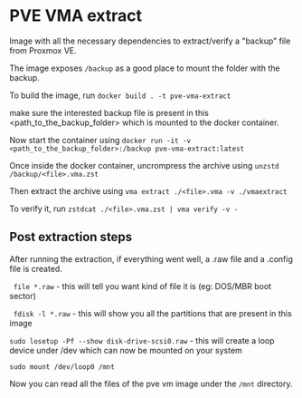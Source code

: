 # PVE VMA extract

Image with all the necessary dependencies to extract/verify a "backup" file from Proxmox VE.

The image exposes `/backup` as a good place to mount the folder with the backup.

To build the image, run `docker build . -t pve-vma-extract`

make sure the interested backup file is present in this <path_to_the_backup_folder> which is mounted to the docker container.

Now start the container using `docker run -it -v <path_to_the_backup_folder>:/backup pve-vma-extract:latest`

Once inside the docker container, uncrompress the archive using `unzstd /backup/<file>.vma.zst`

Then extract the archive using `vma extract ./<file>.vma -v ./vmaextract`

To verify it, run `zstdcat ./<file>.vma.zst | vma verify -v -`


## Post extraction steps

After running the extraction, if everything went well, a .raw file and a .config file is created. 

` file *.raw` - this will tell you want kind of file it is (eg: DOS/MBR boot sector)

` fdisk -l *.raw` - this will show you all the partitions that are present in this image

`sudo losetup -Pf --show disk-drive-scsi0.raw` - this will create a loop device under /dev which can now be mounted on your system

`sudo mount /dev/loop0 /mnt`

Now you can read all the files of the pve vm image under the `/mnt` directory.
